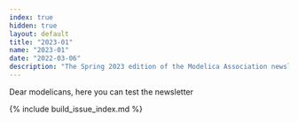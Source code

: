 ```yaml
---
index: true
hidden: true
layout: default
title: "2023-01"
name: "2023-01"
date: "2022-03-06"
description: "The Spring 2023 edition of the Modelica Association newsletter"
---
```


Dear modelicans, here you can test the newsletter

{% include build_issue_index.md %}
